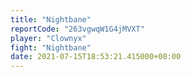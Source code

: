 ```yaml
---
title: "Nightbane"
reportCode: "263vgwqW1G4jMVXT"
player: "Clownyx"
fight: "Nightbane"
date: 2021-07-15T18:53:21.415000+00:00
---
```

